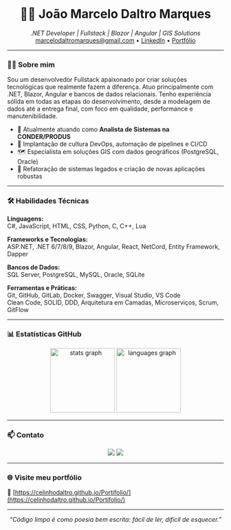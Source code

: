 <h1 align="center">👨‍💻 João Marcelo Daltro Marques</h1>
<p align="center">
  <i>.NET Developer | Fullstack | Blazor | Angular | GIS Solutions</i><br/>
  <a href="mailto:marcelodaltromarques@gmail.com">marcelodaltromarques@gmail.com</a> • 
  <a href="https://www.linkedin.com/in/joaomarcelomarques">LinkedIn</a> • 
  <a href="https://celinhodaltro.github.io/Portifolio/">Portfólio</a>
</p>

---

### 🧑‍💼 Sobre mim

Sou um desenvolvedor Fullstack apaixonado por criar soluções tecnológicas que realmente fazem a diferença. Atuo principalmente com .NET, Blazor, Angular e bancos de dados relacionais. Tenho experiência sólida em todas as etapas do desenvolvimento, desde a modelagem de dados até a entrega final, com foco em qualidade, performance e manutenibilidade.

- 💼 Atualmente atuando como **Analista de Sistemas na CONDER/PRODUS**
- 🚀 Implantação de cultura DevOps, automação de pipelines e CI/CD
- 🗺️ Especialista em soluções GIS com dados geográficos (PostgreSQL, Oracle)
- 🔁 Refatoração de sistemas legados e criação de novas aplicações robustas

---

### 🛠️ Habilidades Técnicas

**Linguagens:**  
C#, JavaScript, HTML, CSS, Python, C, C++, Lua

**Frameworks e Tecnologias:**  
ASP.NET, .NET 6/7/8/9, Blazor, Angular, React, NetCord, Entity Framework, Dapper

**Bancos de Dados:**  
SQL Server, PostgreSQL, MySQL, Oracle, SQLite

**Ferramentas e Práticas:**  
Git, GitHub, GitLab, Docker, Swagger, Visual Studio, VS Code  
Clean Code, SOLID, DDD, Arquitetura em Camadas, Microserviços, Scrum, GitFlow

---

### 📊 Estatísticas GitHub

<div align="center">
  <img src="https://github-readme-stats.vercel.app/api?username=celinhodaltro&locale=en&hide_title=false&layout=compact&card_width=320&langs_count=5&hide_border=false&include_all_commits=true" height="150" alt="stats graph"  />
  <img src="https://github-readme-stats.vercel.app/api/top-langs?username=celinhodaltro&locale=en&hide_title=false&layout=compact&card_width=320&langs_count=5&hide_border=false&include_all_commits=true" height="150" alt="languages graph"  />
</div>

---

### 📫 Contato


<div align="center">
  <a href="mailto:marcelodaltromarques@gmail.com"><img src="https://img.shields.io/badge/-Email-%23333?style=for-the-badge&logo=gmail&logoColor=white"></a>
  <a href="https://www.linkedin.com/comm/mynetwork/discovery-see-all?usecase=PEOPLE_FOLLOWS&followMember=joaomarcelomarques"><img src="https://img.shields.io/badge/-LinkedIn-%230077B5?style=for-the-badge&logo=linkedin&logoColor=white"></a>
</div>

---

### 🌐 Visite meu portfólio

🧭 [https://celinhodaltro.github.io/Portifolio/](https://celinhodaltro.github.io/Portifolio/)

---

<p align="center">
  <i>“Código limpo é como poesia bem escrita: fácil de ler, difícil de esquecer.”</i>
</p>
